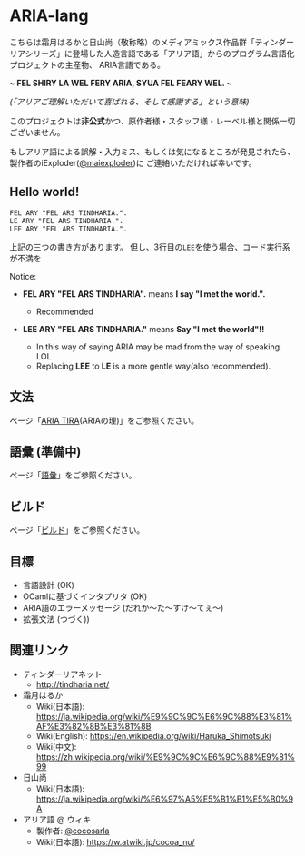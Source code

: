# ARIA-lang

こちらは霜月はるかと日山尚（敬称略）のメディアミックス作品群「ティンダーリアシリーズ」に登場した人造言語である「アリア語」からのプログラム言語化プロジェクトの主産物、
ARIA言語である。

**~ FEL SHIRY LA WEL FERY ARIA, SYUA FEL FEARY WEL. ~**

*(「アリアご理解いただいて喜ばれる、そして感謝する」という意味)*

このプロジェクトは**非公式**かつ、原作者様・スタッフ様・レーベル様と関係一切ございません。

もしアリア語による誤解・入力ミス、もしくは気になるところが発見されたら、
製作者のiExploder([@maiexploder](https://twitter.com/maiexploder))に
ご連絡いただければ幸いです。

## Hello world!

```
FEL ARY "FEL ARS TINDHARIA.".
LE ARY "FEL ARS TINDHARIA.".
LEE ARY "FEL ARS TINDHARIA.".
```
上記の三つの書き方があります。
但し、3行目の`LEE`を使う場合、コード実行系が不満を

Notice:

* **FEL ARY "FEL ARS TINDHARIA".** means **I say "I met the world.".**
  * Recommended

* **LEE ARY "FEL ARS TINDHARIA."** means **Say "I met the world"!!**
  * In this way of saying ARIA may be mad from the way of speaking LOL
  * Replacing **LEE** to **LE** is a more gentle way(also recommended).

## 文法

ページ「[ARIA TIRA](aria_tira.md)(ARIAの理)」をご参照ください。

## 語彙 (準備中)

ページ「[語彙](vocabulary.md)」をご参照ください。

## ビルド

ページ「[ビルド](build.md)」をご参照ください。

## 目標

* 言語設計 (OK)
* OCamlに基づくインタプリタ (OK)
* ARIA語のエラーメッセージ (だれか～た～すけ～てぇ～)
* 拡張文法 (つづく))

## 関連リンク

* ティンダーリアネット
  * <http://tindharia.net/>
* 霜月はるか
  * Wiki(日本語): <https://ja.wikipedia.org/wiki/%E9%9C%9C%E6%9C%88%E3%81%AF%E3%82%8B%E3%81%8B>
  * Wiki(English): <https://en.wikipedia.org/wiki/Haruka_Shimotsuki>
  * Wiki(中文): <https://zh.wikipedia.org/wiki/%E9%9C%9C%E6%9C%88%E9%81%99>
* 日山尚
  * Wiki(日本語): <https://ja.wikipedia.org/wiki/%E6%97%A5%E5%B1%B1%E5%B0%9A>
* アリア語 @ ウィキ
  * 製作者: [@cocosarla](https://twitter.com/cocosarla)
  * Wiki(日本語): <https://w.atwiki.jp/cocoa_nu/>
